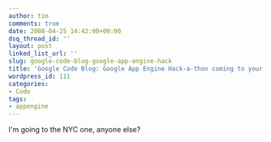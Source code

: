 ```yaml
---
author: tim
comments: true
date: 2008-04-25 14:42:00+00:00
dsq_thread_id: ''
layout: post
linked_list_url: ''
slug: google-code-blog-google-app-engine-hack
title: 'Google Code Blog: Google App Engine Hack-a-thon coming to your coast!'
wordpress_id: 111
categories:
- Code
tags:
- appengine
---
```


I'm going to the NYC one, anyone else?